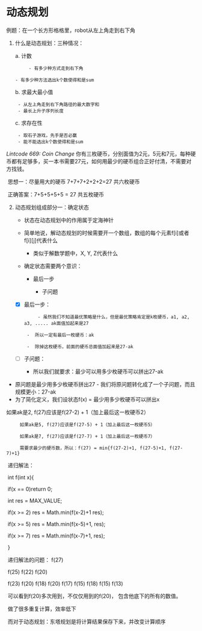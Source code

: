 # 动态规划

例题：在一个长方形格格里，robot从左上角走到右下角  
1. 什么是动态规划：三种情况：

    a. 计数

    		- 有多少种方式走到右下角

       - 有多少种方法选出k个数使得和是sum

    b. 求最大最小值

    	- 从左上角走到右下角路径的最大数字和  
    	- 最长上升子序列长度

    c. 求存在性 

    	- 取石子游戏，先手是否必赢 
    	- 能不能选出k个数使得和是sum   



 *Lintcode 669: Coin Change*
 你有三枚硬币，分别面值为2元，5元和7元，每种硬币都有足够多，买一本书需要27元，如何用最少的硬币组合正好付清，不需要对方找钱。

​    思想一：尽量用大的硬币 7+7+7+2+2+2=27 共六枚硬币

​	正确答案：7+5+5+5+5 = 27 共五枚硬币  

2. 动态规划组成部分一：确定状态   
   * 状态在动态规划中的作用属于定海神针    

   * 简单地说，解动态规划的时候需要开一个数组，数组的每个元素f[i]或者f[i][j]代表什么  

      * 类似于解数学题中，X, Y, Z代表什么      

   * 确定状态需要两个意识：    

      - 最后一步

         - 子问题     
    - [x] 最后一步：
           
               - 虽然我们不知道最优策略是什么，但是最优策略肯定是k枚硬币，a1, a2, a3, ..... ak面值加起来是27
                
           -  所以一定有最后一枚硬币：ak
           
           -  除掉这枚硬币，前面的硬币总面值加起来是27-ak
           
    - [ ] 子问题：

         - 所以我们就要求：最少可以用多少枚硬币可以拼出27-ak
- 原问题是最少用多少枚硬币拼出27
         - 我们将原问题转化成了一个子问题，而且规模更小：27-ak
- 为了简化定义，我们设状态f(x) = 最少用多少枚硬币可以拼出x
         
如果ak是2, f(27)应该是f(27-2) + 1（加上最后这一枚硬币2）
         
         如果ak是5, f(27)应该是f(27-5) + 1（加上最后这一枚硬币5）
         
         如果ak是7, f(27)应该是f(27-7) + 1（加上最后这一枚硬币7）
         
         需要求最少的硬币数，所以：f(27) = min{f(27-2)+1, f(27-5)+1, f(27-7)+1}



​			  递归解法： 

​					int f(int x){

​						if(x == 0)return 0;

​						int res = MAX_VALUE;

​						if(x >= 2) res = Math.min(f(x-2)+1 res);

​						if(x >= 5) res = Math.min(f(x-5)+1, res);

​						if(x >= 7) res = Math.min(f(x-7)+1, res);

​					}

​			递归解法的问题：                               f(27)

​								f(25)                                  f(22)                                      f(20)

​				f(23)    f(20)    f(18)             f(20)    f(17)    f(15)                f(18)    f(15)    f(13)

​			可以看到f(20)多次用到，不仅仅用到的f(20)， 包含他底下的所有的数值。

​			做了很多重复计算，效率低下

​			而对于动态规划：东塔规划是将计算结果保存下来，并改变计算顺序

